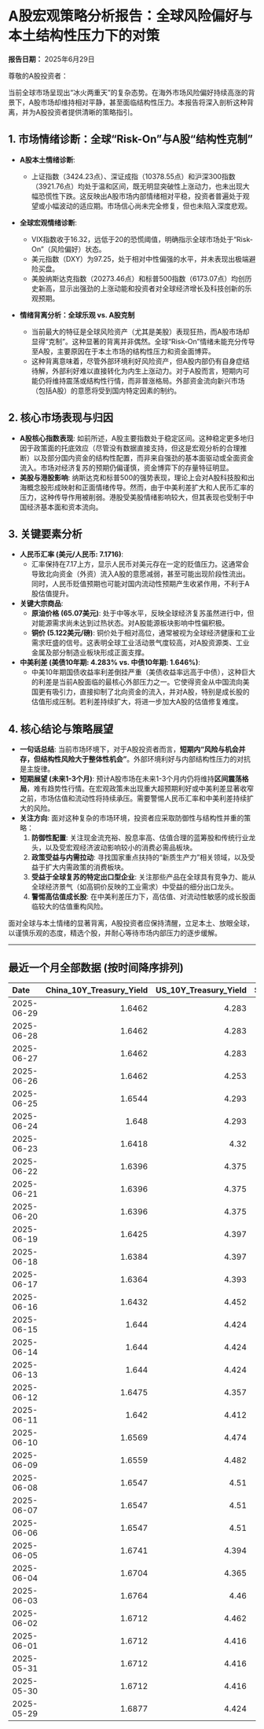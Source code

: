 # A股宏观策略分析报告：全球风险偏好与本土结构性压力下的对策

**报告日期：** 2025年6月29日

尊敬的A股投资者：

当前全球市场呈现出“冰火两重天”的复杂态势。在海外市场风险偏好持续高涨的背景下，A股市场却维持相对平静，甚至面临结构性压力。本报告将深入剖析这种背离，并为A股投资者提供清晰的策略指引。

## 1. 市场情绪诊断：全球“Risk-On”与A股“结构性克制”

*   **A股本土情绪诊断**:
    *   上证指数（3424.23点）、深证成指（10378.55点）和沪深300指数（3921.76点）均处于温和区间，既无明显突破性上涨动力，也未出现大幅恐慌性下跌。这反映出A股市场内部情绪相对平稳，投资者普遍处于观望或小幅波动的适应期。市场信心尚未完全修复，但也未陷入深度悲观。

*   **全球宏观情绪诊断**:
    *   VIX指数收于16.32，远低于20的恐慌阈值，明确指示全球市场处于“Risk-On”（风险偏好）状态。
    *   美元指数（DXY）为97.25，处于相对中性偏强的水平，并未表现出极端避险买盘。
    *   美股纳斯达克指数（20273.46点）和标普500指数（6173.07点）均创历史新高，显示出强劲的上涨动能和投资者对全球经济增长及科技创新的乐观预期。

*   **情绪背离分析：全球乐观 vs. A股克制**
    *   当前最大的特征是全球风险资产（尤其是美股）表现狂热，而A股市场却显得“克制”。这种显著的背离并非偶然。全球“Risk-On”情绪未能充分传导至A股，主要原因在于本土市场的结构性压力和资金面博弈。
    *   这种背离意味着，尽管外部环境利好风险资产，但A股内部仍有自身症结待解，外部利好难以直接转化为内生上涨动力。对于A股而言，短期内可能仍将维持震荡或结构性行情，而非普涨格局。外部资金流向新兴市场（包括A股）的意愿将受到国内特定因素的制约。

## 2. 核心市场表现与归因

*   **A股核心指数表现**: 如前所述，A股主要指数处于稳定区间。这种稳定更多地归因于政策面的托底效应（尽管没有数据直接支持，但这是宏观分析的合理推断）以及部分国内资金的结构性配置，而非来自强劲的基本面驱动或全面资金流入。市场对经济复苏的预期仍偏谨慎，资金博弈下的存量特征明显。
*   **美股与港股影响**: 纳斯达克和标普500的强势表现，理论上会对A股科技股和出海概念股形成映射和正面情绪传导。然而，由于中美利差扩大和人民币汇率的压力，这种传导作用被削弱。港股受美股情绪影响较大，但其表现也受制于中国经济基本面和资本流向。

## 3. 关键要素分析

*   **人民币汇率 (美元/人民币: 7.1716)**:
    *   汇率保持在7.17上方，显示人民币对美元存在一定的贬值压力。这通常会导致北向资金（外资）流入A股的意愿减弱，甚至可能出现阶段性流出。同时，人民币贬值预期也可能对国内流动性预期产生收紧作用，不利于A股估值提升。
*   **关键大宗商品**:
    *   **原油价格 (65.07美元)**: 处于中等水平，反映全球经济复苏虽然进行中，但对能源需求尚未达到过热状态。对A股能源板块影响中性偏积极。
    *   **铜价 (5.122美元/磅)**: 铜价处于相对高位，通常被视为全球经济健康和工业需求旺盛的信号。这表明全球工业活动景气度较高，对A股资源类、工业金属及部分制造业板块形成正面支撑。
*   **中美利差 (美债10年期: 4.283% vs. 中债10年期: 1.646%)**:
    *   中美10年期国债收益率利差倒挂严重（美债收益率远高于中债），这种巨大的利差是当前A股面临的最核心外部压力之一。它使得资金从中国流向美国更有吸引力，直接抑制了北向资金的流入，并对A股，特别是成长股的估值形成压制。若利差持续扩大，将进一步加大A股的估值修复难度。

## 4. 核心结论与策略展望

*   **一句话总结**: 当前市场环境下，对于A股投资者而言，**短期内“风险与机会并存，但结构性风险大于整体性机会”**。外部环境利好与内部结构性压力的对抗是主旋律。
*   **短期展望 (未来1-3个月)**: 预计A股市场在未来1-3个月内仍将维持**区间震荡格局**，难有趋势性行情。在宏观政策未出现重大超预期利好或中美利差显著收窄之前，市场估值和流动性将持续承压。需要警惕人民币汇率和中美利差持续扩大的风险。
*   **关注方向**: 面对这种复杂的市场环境，投资者应采取防御性与结构性并重的策略：
    1.  **防御性配置**: 关注现金流充裕、股息率高、估值合理的蓝筹股和传统行业龙头，以及受宏观经济波动影响较小的消费必需品板块。
    2.  **政策受益与内需拉动**: 寻找国家重点扶持的“新质生产力”相关领域，以及受益于扩大内需政策的消费板块。
    3.  **受益于全球复苏的特定出口型企业**: 关注那些产品在全球具有竞争力、能从全球经济景气（如高铜价反映的工业需求）中受益的细分出口龙头。
    4.  **警惕高估值成长股**: 在中美利差压力下，高估值、对流动性敏感的成长股面临较大的估值重构风险。

面对全球与本土情绪的显著背离，A股投资者应保持清醒，立足本土、放眼全球，以谨慎乐观的态度，精选个股，并耐心等待市场内部压力的逐步缓解。

---

## 最近一个月全部数据 (按时间降序排列)

| Date       |   China_10Y_Treasury_Yield |   US_10Y_Treasury_Yield |   Shanghai_Composite_Index |   CSI_300_Index |   Shenzhen_Component_Index |   GOLD_spot_price |   OIL_price |   ALUMINUM_future |   BTC_price |   USD_CNY_exchange_rate |   Commodity_Index_ETF |   US_Dollar_Index |   ETH_price |   LEAN_HOGS_future |   COPPER_future |   High_Yield_Bond_ETF |   LIVE_CATTLE_future |   GOLD_near_month_future |   NATURAL_GAS_future |   PLATINUM_future |   SILVER_future |   Long_Term_Treasury_ETF |   CORN_future |   SOYBEANS_future |   WHEAT_future |   SP500_close |   NASDAQ_close |   VIX_close |   GOLD_basis_spot_vs_near |
|:-----------|---------------------------:|------------------------:|---------------------------:|----------------:|---------------------------:|------------------:|------------:|------------------:|------------:|------------------------:|----------------------:|------------------:|------------:|-------------------:|----------------:|----------------------:|---------------------:|-------------------------:|---------------------:|------------------:|----------------:|-------------------------:|--------------:|------------------:|---------------:|--------------:|---------------:|------------:|--------------------------:|
| 2025-06-29 |                     1.6462 |                   4.283 |                    3424.23 |         3921.76 |                    10378.5 |            3286.1 |       65.07 |           2559.25 |      108457 |                  7.1716 |                 21.8  |            97.254 |     2459.91 |            113.1   |          5.122  |               80.34   |              213.6   |                   3285.7 |                3.745 |            1351.9 |          36.165 |                  87.39   |        426.5  |           1025.25 |         541.25 |       6173.07 |        20273.5 |       16.32 |                  0.400146 |
| 2025-06-28 |                     1.6462 |                   4.283 |                    3424.23 |         3921.76 |                    10378.5 |            3286.1 |       65.07 |           2559.25 |      107328 |                  7.1716 |                 21.8  |            97.254 |     2437.11 |            113.1   |          5.122  |               80.34   |              213.6   |                   3285.7 |                3.745 |            1351.9 |          36.165 |                  87.39   |        426.5  |           1025.25 |         541.25 |       6173.07 |        20273.5 |       16.32 |                  0.400146 |
| 2025-06-27 |                     1.6462 |                   4.283 |                    3424.23 |         3921.76 |                    10378.5 |            3286.1 |       65.07 |           2559.25 |      107088 |                  7.1716 |                 21.8  |            97.254 |     2423.87 |            113.1   |          5.122  |               80.34   |              213.6   |                   3285.7 |                3.745 |            1351.9 |          36.165 |                  87.39   |        426.5  |           1025.25 |         541.25 |       6173.07 |        20273.5 |       16.32 |                  0.400146 |
| 2025-06-26 |                     1.6462 |                   4.253 |                    3448.45 |         3946.02 |                    10343.5 |            3333.5 |       65.24 |           2510.5  |      106960 |                  7.1764 |                 21.91 |            97.15  |     2416.15 |            112.325 |          5.0655 |               80.38   |              221.7   |                   3333.5 |                3.261 |            1399.8 |          36.586 |                  87.95   |        409.5  |           1022.75 |         521    |       6141.02 |        20167.9 |       16.59 |                  0        |
| 2025-06-25 |                     1.6544 |                   4.293 |                    3455.97 |         3960.07 |                    10393.7 |            3327.1 |       64.92 |           2497.25 |      107361 |                  7.1713 |                 21.83 |            97.68  |     2419.31 |            112.825 |          4.913  |               80.15   |              221.6   |                   3327.1 |                3.406 |            1329.6 |          36.085 |                  87.51   |        410.25 |           1025.25 |         528.25 |       6092.16 |        19973.6 |       16.76 |                  0        |
| 2025-06-24 |                     1.648  |                   4.293 |                    3420.57 |         3904.03 |                    10217.6 |            3317.4 |       64.37 |           2507.75 |      106046 |                  7.179  |                 21.86 |            97.86  |     2448.01 |            112.225 |          4.867  |               80.17   |              221.6   |                   3317.4 |                3.537 |            1304.2 |          35.701 |                  87.4    |        416.25 |           1046.75 |         535.75 |       6092.18 |        19912.5 |       17.48 |                  0        |
| 2025-06-23 |                     1.6418 |                   4.32  |                    3381.58 |         3857.9  |                    10048.4 |            3377.7 |       68.51 |           2528.5  |      105578 |                  7.188  |                 22.4  |            98.42  |     2421.82 |            113.45  |          4.843  |               79.95   |              222.3   |                   3377.7 |                3.698 |            1283.4 |          36.153 |                  86.77   |        419.25 |           1058.75 |         552.75 |       6025.17 |        19631   |       19.83 |                  0        |
| 2025-06-22 |                     1.6396 |                   4.375 |                    3359.9  |         3846.64 |                    10005   |            3368.1 |       74.93 |           2470.75 |      100987 |                  7.188  |                 23.26 |            98.71  |     2228.21 |            112.775 |          4.826  |               79.8    |              223.025 |                   3368.1 |                3.847 |            1263.7 |          35.976 |                  86.49   |        428.75 |           1068    |         567.75 |       5967.84 |        19447.4 |       20.62 |                  0        |
| 2025-06-21 |                     1.6396 |                   4.375 |                    3359.9  |         3846.64 |                    10005   |            3368.1 |       74.93 |           2470.75 |      102257 |                  7.188  |                 23.26 |            98.71  |     2300.5  |            112.775 |          4.826  |               79.8    |              223.025 |                   3368.1 |                3.847 |            1263.7 |          35.976 |                  86.49   |        428.75 |           1068    |         567.75 |       5967.84 |        19447.4 |       20.62 |                  0        |
| 2025-06-20 |                     1.6396 |                   4.375 |                    3359.9  |         3846.64 |                    10005   |            3368.1 |       74.93 |           2470.75 |      103310 |                  7.188  |                 23.26 |            98.71  |     2407.3  |            112.775 |          4.826  |               79.8    |              223.025 |                   3368.1 |                3.847 |            1263.7 |          35.976 |                  86.49   |        428.75 |           1068    |         567.75 |       5967.84 |        19447.4 |       20.62 |                  0        |
| 2025-06-19 |                     1.6425 |                   4.397 |                    3362.11 |         3843.09 |                    10052   |            3389.8 |       75.14 |           2503.75 |      104684 |                  7.1888 |                 23.14 |            98.91  |     2521.65 |            112.175 |          4.845  |               79.55   |              224.3   |                   3389.8 |                3.989 |            1311.5 |          36.866 |                  86.65   |        433.5  |           1074.75 |         574.25 |       5980.87 |        19546.3 |       20.14 |                  0        |
| 2025-06-18 |                     1.6384 |                   4.397 |                    3388.81 |         3874.97 |                    10175.6 |            3389.8 |       75.14 |           2503.75 |      104883 |                  7.1845 |                 23.14 |            98.91  |     2524.3  |            112.175 |          4.845  |               79.55   |              224.3   |                   3389.8 |                3.989 |            1311.5 |          36.866 |                  86.65   |        433.5  |           1074.75 |         574.25 |       5980.87 |        19546.3 |       20.14 |                  0        |
| 2025-06-17 |                     1.6364 |                   4.393 |                    3387.41 |         3870.38 |                    10151.4 |            3386.6 |       74.84 |           2479.5  |      104601 |                  7.179  |                 23.08 |            98.82  |     2510.76 |            111.65  |          4.8005 |               79.43   |              223.25  |                   3386.6 |                3.851 |            1260.1 |          37.09  |                  86.5    |        431.5  |           1074    |         549    |       5982.72 |        19521.1 |       21.6  |                  0        |
| 2025-06-16 |                     1.6432 |                   4.452 |                    3388.73 |         3873.8  |                    10163.5 |            3396.4 |       71.77 |           2441    |      106797 |                  7.181  |                 22.6  |            98     |     2540.6  |            111.8   |          4.8265 |               79.52   |              227.025 |                   3396.4 |                3.748 |            1251.5 |          36.379 |                  85.46   |        434.75 |           1069.75 |         536.5  |       6033.11 |        19701.2 |       19.11 |                  0        |
| 2025-06-15 |                     1.644  |                   4.424 |                    3377    |         3864.18 |                    10122.1 |            3431.2 |       72.98 |           2436    |      105552 |                  7.1928 |                 22.65 |            98.18  |     2546.84 |            103.7   |          4.803  |               79.36   |              225.1   |                   3431.2 |                3.581 |            1210.8 |          36.281 |                  86.33   |        444.5  |           1069.75 |         543.75 |       5976.97 |        19406.8 |       20.82 |                  0        |
| 2025-06-14 |                     1.644  |                   4.424 |                    3377    |         3864.18 |                    10122.1 |            3431.2 |       72.98 |           2436    |      105472 |                  7.1928 |                 22.65 |            98.18  |     2533.44 |            103.7   |          4.803  |               79.36   |              225.1   |                   3431.2 |                3.581 |            1210.8 |          36.281 |                  86.33   |        444.5  |           1069.75 |         543.75 |       5976.97 |        19406.8 |       20.82 |                  0        |
| 2025-06-13 |                     1.644  |                   4.424 |                    3377    |         3864.18 |                    10122.1 |            3431.2 |       72.98 |           2436    |      106091 |                  7.1928 |                 22.65 |            98.18  |     2579.49 |            103.7   |          4.803  |               79.36   |              225.1   |                   3431.2 |                3.581 |            1210.8 |          36.281 |                  86.33   |        444.5  |           1069.75 |         543.75 |       5976.97 |        19406.8 |       20.82 |                  0        |
| 2025-06-12 |                     1.6475 |                   4.357 |                    3402.66 |         3892.2  |                    10234.3 |            3380.9 |       68.04 |           2439.75 |      105929 |                  7.1928 |                 21.97 |            97.92  |     2651.8  |            103.65  |          4.8215 |               79.6    |              228.2   |                   3380.9 |                3.492 |            1272.7 |          36.213 |                  87.17   |        438.5  |           1042.25 |         526.5  |       6045.26 |        19662.5 |       18.02 |                  0        |
| 2025-06-11 |                     1.642  |                   4.412 |                    3402.32 |         3894.63 |                    10246   |            3321.3 |       68.15 |           2443    |      108687 |                  7.1802 |                 21.97 |            98.63  |     2773.53 |            103.375 |          4.801  |               79.51   |              227.825 |                   3321.3 |                3.507 |            1258.1 |          36.166 |                  86.14   |        437    |           1050.5  |         534.25 |       6022.24 |        19615.9 |       17.26 |                  0        |
| 2025-06-10 |                     1.6569 |                   4.474 |                    3384.82 |         3865.47 |                    10162.2 |            3320.9 |       64.98 |           2419.25 |      110257 |                  7.1802 |                 21.62 |            99.05  |     2813.52 |            103.15  |          4.884  |               79.53   |              227.075 |                   3320.9 |                3.533 |            1209.8 |          36.542 |                  85.88   |        438.75 |           1057.75 |         534.5  |       6038.81 |        19715   |       16.95 |                  0        |
| 2025-06-09 |                     1.6559 |                   4.482 |                    3399.77 |         3885.25 |                    10250.1 |            3332.1 |       65.29 |           2394.75 |      110294 |                  7.1886 |                 21.67 |            98.94  |     2681.52 |            102.775 |          4.9095 |               79.34   |              227     |                   3332.1 |                3.635 |            1213.6 |          36.688 |                  85.44   |        433.5  |           1056    |         542    |       6005.88 |        19591.2 |       17.16 |                  0        |
| 2025-06-08 |                     1.6547 |                   4.51  |                    3385.36 |         3873.98 |                    10183.7 |            3322.7 |       64.58 |           2365.75 |      105794 |                  7.175  |                 21.65 |            99.19  |     2510.79 |            102.625 |          4.83   |               79.3    |              226.3   |                   3322.7 |                3.784 |            1166.7 |          36.025 |                  85.35   |        442.5  |           1057.25 |         554.75 |       6000.36 |        19529.9 |       16.77 |                  0        |
| 2025-06-07 |                     1.6547 |                   4.51  |                    3385.36 |         3873.98 |                    10183.7 |            3322.7 |       64.58 |           2365.75 |      105616 |                  7.175  |                 21.65 |            99.19  |     2526.51 |            102.625 |          4.83   |               79.3    |              226.3   |                   3322.7 |                3.784 |            1166.7 |          36.025 |                  85.35   |        442.5  |           1057.25 |         554.75 |       6000.36 |        19529.9 |       16.77 |                  0        |
| 2025-06-06 |                     1.6547 |                   4.51  |                    3385.36 |         3873.98 |                    10183.7 |            3322.7 |       64.58 |           2365.75 |      104390 |                  7.175  |                 21.65 |            99.19  |     2477.19 |            102.625 |          4.83   |               79.3    |              226.3   |                   3322.7 |                3.784 |            1166.7 |          36.025 |                  85.35   |        442.5  |           1057.25 |         554.75 |       6000.36 |        19529.9 |       16.77 |                  0        |
| 2025-06-05 |                     1.6741 |                   4.394 |                    3384.1  |         3877.56 |                    10203.5 |            3350.7 |       63.37 |           2404    |      101576 |                  7.2037 |                 21.48 |            98.74  |     2416.29 |            100.85  |          4.9135 |               79.31   |              222.9   |                   3350.7 |                3.677 |            1133.7 |          35.689 |                  86.45   |        439.5  |           1051.75 |         545.5  |       5939.3  |        19298.4 |       18.48 |                  0        |
| 2025-06-04 |                     1.6704 |                   4.365 |                    3376.2  |         3868.74 |                    10144.6 |            3373.5 |       62.85 |           2390.75 |      104732 |                  7.2037 |                 21.38 |            98.79  |     2608.64 |             99.975 |          4.8645 |               79.48   |              218.4   |                   3373.5 |                3.716 |            1088.7 |          34.519 |                  86.39   |        438.75 |           1045    |         543.25 |       5970.81 |        19460.5 |       17.61 |                  0        |
| 2025-06-03 |                     1.6764 |                   4.46  |                    3361.98 |         3852.01 |                    10057.2 |            3350.2 |       63.41 |           2371    |      105432 |                  7.2037 |                 21.46 |            99.25  |     2593.28 |            100.225 |          4.8095 |               79.33   |              215.975 |                   3350.2 |                3.722 |            1071.3 |          34.503 |                  85.01   |        438.5  |           1040.75 |         536    |       5970.37 |        19399   |       17.69 |                  0        |
| 2025-06-02 |                     1.6712 |                   4.462 |                    3347.49 |         3840.23 |                    10040.6 |            3370.6 |       62.52 |           2381.75 |      105882 |                  7.2037 |                 21.32 |            98.7   |     2607.1  |            100.85  |          4.8345 |               79.18   |              216.55  |                   3370.6 |                3.694 |            1060.3 |          34.563 |                  85.16   |        438.25 |           1033.5  |         539    |       5935.94 |        19242.6 |       18.36 |                  0        |
| 2025-06-01 |                     1.6712 |                   4.416 |                    3347.49 |         3840.23 |                    10040.6 |            3288.9 |       60.79 |           2348.5  |      105652 |                  7.2037 |                 20.88 |            99.33  |     2536.27 |            101.325 |          4.6525 |               79.194  |              215.475 |                   3288.9 |                3.447 |            1051.7 |          32.892 |                  85.96   |        444    |           1041.75 |         534    |       5911.69 |        19113.8 |       18.57 |                  0        |
| 2025-05-31 |                     1.6712 |                   4.416 |                    3347.49 |         3840.23 |                    10040.6 |            3288.9 |       60.79 |           2348.5  |      104638 |                  7.2037 |                 20.88 |            99.33  |     2529.09 |            101.325 |          4.6525 |               79.194  |              215.475 |                   3288.9 |                3.447 |            1051.7 |          32.892 |                  85.96   |        444    |           1041.75 |         534    |       5911.69 |        19113.8 |       18.57 |                  0        |
| 2025-05-30 |                     1.6712 |                   4.416 |                    3347.49 |         3840.23 |                    10040.6 |            3288.9 |       60.79 |           2348.5  |      103999 |                  7.2037 |                 20.88 |            99.33  |     2529.94 |            101.325 |          4.6525 |               79.194  |              215.475 |                   3288.9 |                3.447 |            1051.7 |          32.892 |                  85.96   |        444    |           1041.75 |         534    |       5911.69 |        19113.8 |       18.57 |                  0        |
| 2025-05-29 |                     1.6877 |                   4.424 |                    3363.45 |         3858.7  |                    10127.2 |            3317.1 |       60.94 |           2344.25 |      105642 |                  7.2037 |                 21.04 |            99.28  |     2632.65 |            100.025 |          4.6535 |               79.1243 |              215.525 |                   3317.1 |                3.522 |            1074.7 |          33.283 |                  85.8305 |        447    |           1051.75 |         534    |       5912.17 |        19175.9 |       19.18 |                  0        |